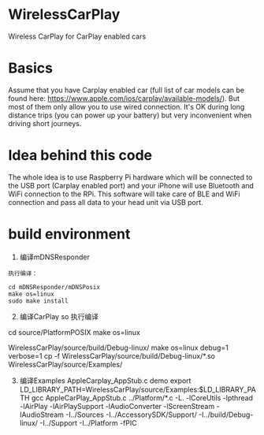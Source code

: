 # WirelessCarPlay
Wireless CarPlay for CarPlay enabled cars

# Basics

Assume that you have Carplay enabled car (full list of car models can be
found here: https://www.apple.com/ios/carplay/available-models/). But most
of them only allow you to use wired connection. It's OK during long distance
trips (you can power up your battery) but very inconvenient when driving short
journeys.

# Idea behind this code

The whole idea is to use Raspberry Pi hardware which will be connected to the USB
port (Carplay enabled port) and your iPhone will use Bluetooth and WiFi connection to the RPi.
This software will take care of BLE and WiFi connection and pass all data to
your head unit via USB port.


# build environment

1. 编译mDNSResponder
```
执行编译：

cd mDNSResponder/mDNSPosix
make os=linux
sudo make install

```

2. 编译CarPlay so
执行编译

cd source/PlatformPOSIX
make os=linux

WirelessCarPlay/source/build/Debug-linux/
make os=linux debug=1 verbose=1
cp -f WirelessCarPlay/source/build/Debug-linux/*.so WirelessCarPlay/source/Examples/

3. 编译Examples AppleCarplay_AppStub.c demo
export LD_LIBRARY_PATH=WirelessCarPlay/source/Examples:$LD_LIBRARY_PATH
gcc AppleCarPlay_AppStub.c ../Platform/*.c -L.  -lCoreUtils -lpthread -lAirPlay -lAirPlaySupport -lAudioConverter -lScreenStream -lAudioStream   -I../Sources -I../AccessorySDK/Support/ -I../build/Debug-linux/ -I../Support -I../Platform -fPIC
